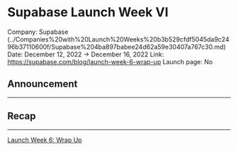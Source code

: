 # Supabase Launch Week VI

Company: Supabase (../Companies%20with%20Launch%20Weeks%20b3b529cfdf5045da9c2496b37110600f/Supabase%204ba897babee24d62a59e30407a767c30.md)
Date: December 12, 2022 → December 16, 2022
Link: https://supabase.com/blog/launch-week-6-wrap-up
Launch page: No

## Announcement

---

## Recap

---

[Launch Week 6: Wrap Up](https://supabase.com/blog/launch-week-6-wrap-up)
